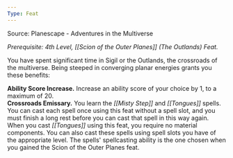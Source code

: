 ```yaml
---
Type: Feat
---
```

Source: Planescape - Adventures in the Multiverse

_Prerequisite: 4th Level, [[Scion of the Outer Planes]] (The Outlands) Feat._

You have spent significant time in Sigil or the Outlands, the crossroads of the multiverse. Being steeped in converging planar energies grants you these benefits:

**Ability Score Increase.** Increase an ability score of your choice by 1, to a maximum of 20.  
**Crossroads Emissary.** You learn the _[[Misty Step]]_ and _[[Tongues]]_ spells. You can cast each spell once using this feat without a spell slot, and you must finish a long rest before you can cast that spell in this way again. When you cast _[[Tongues]]_ using this feat, you require no material components. You can also cast these spells using spell slots you have of the appropriate level. The spells' spellcasting ability is the one chosen when you gained the Scion of the Outer Planes feat.